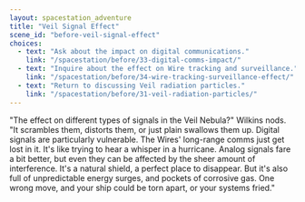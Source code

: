 ```yaml
---
layout: spacestation_adventure
title: "Veil Signal Effect"
scene_id: "before-veil-signal-effect"
choices:
  - text: "Ask about the impact on digital communications."
    link: "/spacestation/before/33-digital-comms-impact/"
  - text: "Inquire about the effect on Wire tracking and surveillance."
    link: "/spacestation/before/34-wire-tracking-surveillance-effect/"
  - text: "Return to discussing Veil radiation particles."
    link: "/spacestation/before/31-veil-radiation-particles/"
---
```


"The effect on different types of signals in the Veil Nebula?" Wilkins nods. "It scrambles them, distorts them, or just plain swallows them up. Digital signals are particularly vulnerable. The Wires' long-range comms just get lost in it. It's like trying to hear a whisper in a hurricane. Analog signals fare a bit better, but even they can be affected by the sheer amount of interference. It's a natural shield, a perfect place to disappear. But it's also full of unpredictable energy surges, and pockets of corrosive gas. One wrong move, and your ship could be torn apart, or your systems fried."
